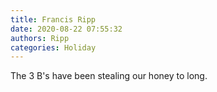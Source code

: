 ```yaml
---
title: Francis Ripp
date: 2020-08-22 07:55:32
authors: Ripp
categories: Holiday
---
```


 The 3 B's have been stealing our honey to long.